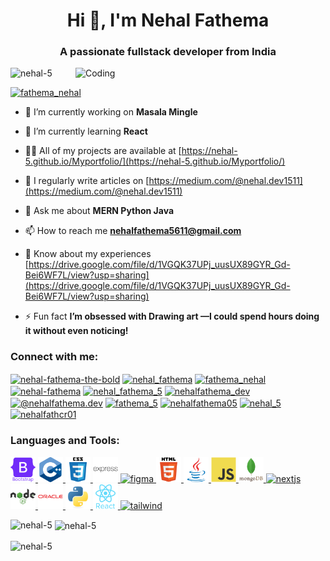 <h1 align="center">Hi 👋, I'm Nehal Fathema</h1>
<h3 align="center">A passionate fullstack developer from India</h3>
<img align="right" alt="Coding" width="400" src="https://th.bing.com/th/id/OIG1.5HxYz0G95cBer8M8sc2B?w=270&h=270&c=6&r=0&o=5&dpr=1.3&pid=ImgGn" >

<p align="left"> <img src="https://komarev.com/ghpvc/?username=nehal-5&label=Profile%20views&color=0e75b6&style=flat" alt="nehal-5" /> </p>

<p align="left"> <a href="https://twitter.com/fathema_nehal" target="blank"><img src="https://img.shields.io/twitter/follow/fathema_nehal?logo=twitter&style=for-the-badge" alt="fathema_nehal" /></a> </p>

- 🔭 I’m currently working on **Masala Mingle**

- 🌱 I’m currently learning **React**

- 👨‍💻 All of my projects are available at [https://nehal-5.github.io/Myportfolio/](https://nehal-5.github.io/Myportfolio/)

- 📝 I regularly write articles on [https://medium.com/@nehal.dev1511](https://medium.com/@nehal.dev1511)

- 💬 Ask me about **MERN Python Java**

- 📫 How to reach me **nehalfathema5611@gmail.com**

- 📄 Know about my experiences [https://drive.google.com/file/d/1VGQK37UPj_uusUX89GYR_Gd-Bei6WF7L/view?usp=sharing](https://drive.google.com/file/d/1VGQK37UPj_uusUX89GYR_Gd-Bei6WF7L/view?usp=sharing)

- ⚡ Fun fact **I’m obsessed with Drawing art —I could spend hours doing it without even noticing!**

<h3 align="left">Connect with me:</h3>
<p align="left">
<a href="https://codepen.io/nehal-fathema-the-bold" target="blank"><img align="center" src="https://raw.githubusercontent.com/rahuldkjain/github-profile-readme-generator/master/src/images/icons/Social/codepen.svg" alt="nehal-fathema-the-bold" height="30" width="40" /></a>
<a href="https://dev.to/nehal_fathema" target="blank"><img align="center" src="https://raw.githubusercontent.com/rahuldkjain/github-profile-readme-generator/master/src/images/icons/Social/devto.svg" alt="nehal_fathema" height="30" width="40" /></a>
<a href="https://twitter.com/fathema_nehal" target="blank"><img align="center" src="https://raw.githubusercontent.com/rahuldkjain/github-profile-readme-generator/master/src/images/icons/Social/twitter.svg" alt="fathema_nehal" height="30" width="40" /></a>
<a href="https://linkedin.com/in/nehal-fathema" target="blank"><img align="center" src="https://raw.githubusercontent.com/rahuldkjain/github-profile-readme-generator/master/src/images/icons/Social/linked-in-alt.svg" alt="nehal-fathema" height="30" width="40" /></a>
<a href="https://stackoverflow.com/users/nehal_fathema_5" target="blank"><img align="center" src="https://raw.githubusercontent.com/rahuldkjain/github-profile-readme-generator/master/src/images/icons/Social/stack-overflow.svg" alt="nehal_fathema_5" height="30" width="40" /></a>
<a href="https://codesandbox.com/nehalfathema_dev" target="blank"><img align="center" src="https://raw.githubusercontent.com/rahuldkjain/github-profile-readme-generator/master/src/images/icons/Social/codesandbox.svg" alt="nehalfathema_dev" height="30" width="40" /></a>
<a href="https://medium.com/@nehalfathema.dev" target="blank"><img align="center" src="https://raw.githubusercontent.com/rahuldkjain/github-profile-readme-generator/master/src/images/icons/Social/medium.svg" alt="@nehalfathema.dev" height="30" width="40" /></a>
<a href="https://www.codechef.com/users/fathema_5" target="blank"><img align="center" src="https://cdn.jsdelivr.net/npm/simple-icons@3.1.0/icons/codechef.svg" alt="fathema_5" height="30" width="40" /></a>
<a href="https://www.hackerrank.com/nehalfathema05" target="blank"><img align="center" src="https://raw.githubusercontent.com/rahuldkjain/github-profile-readme-generator/master/src/images/icons/Social/hackerrank.svg" alt="nehalfathema05" height="30" width="40" /></a>
<a href="https://www.leetcode.com/nehal_5" target="blank"><img align="center" src="https://raw.githubusercontent.com/rahuldkjain/github-profile-readme-generator/master/src/images/icons/Social/leet-code.svg" alt="nehal_5" height="30" width="40" /></a>
<a href="https://auth.geeksforgeeks.org/user/nehalfathcr01" target="blank"><img align="center" src="https://raw.githubusercontent.com/rahuldkjain/github-profile-readme-generator/master/src/images/icons/Social/geeks-for-geeks.svg" alt="nehalfathcr01" height="30" width="40" /></a>
</p>

<h3 align="left">Languages and Tools:</h3>
<p align="left"> <a href="https://getbootstrap.com" target="_blank" rel="noreferrer"> <img src="https://raw.githubusercontent.com/devicons/devicon/master/icons/bootstrap/bootstrap-plain-wordmark.svg" alt="bootstrap" width="40" height="40"/> </a> <a href="https://www.w3schools.com/cpp/" target="_blank" rel="noreferrer"> <img src="https://raw.githubusercontent.com/devicons/devicon/master/icons/cplusplus/cplusplus-original.svg" alt="cplusplus" width="40" height="40"/> </a> <a href="https://www.w3schools.com/css/" target="_blank" rel="noreferrer"> <img src="https://raw.githubusercontent.com/devicons/devicon/master/icons/css3/css3-original-wordmark.svg" alt="css3" width="40" height="40"/> </a> <a href="https://expressjs.com" target="_blank" rel="noreferrer"> <img src="https://raw.githubusercontent.com/devicons/devicon/master/icons/express/express-original-wordmark.svg" alt="express" width="40" height="40"/> </a> <a href="https://www.figma.com/" target="_blank" rel="noreferrer"> <img src="https://www.vectorlogo.zone/logos/figma/figma-icon.svg" alt="figma" width="40" height="40"/> </a> <a href="https://www.w3.org/html/" target="_blank" rel="noreferrer"> <img src="https://raw.githubusercontent.com/devicons/devicon/master/icons/html5/html5-original-wordmark.svg" alt="html5" width="40" height="40"/> </a> <a href="https://www.java.com" target="_blank" rel="noreferrer"> <img src="https://raw.githubusercontent.com/devicons/devicon/master/icons/java/java-original.svg" alt="java" width="40" height="40"/> </a> <a href="https://developer.mozilla.org/en-US/docs/Web/JavaScript" target="_blank" rel="noreferrer"> <img src="https://raw.githubusercontent.com/devicons/devicon/master/icons/javascript/javascript-original.svg" alt="javascript" width="40" height="40"/> </a> <a href="https://www.mongodb.com/" target="_blank" rel="noreferrer"> <img src="https://raw.githubusercontent.com/devicons/devicon/master/icons/mongodb/mongodb-original-wordmark.svg" alt="mongodb" width="40" height="40"/> </a> <a href="https://nextjs.org/" target="_blank" rel="noreferrer"> <img src="https://cdn.worldvectorlogo.com/logos/nextjs-2.svg" alt="nextjs" width="40" height="40"/> </a> <a href="https://nodejs.org" target="_blank" rel="noreferrer"> <img src="https://raw.githubusercontent.com/devicons/devicon/master/icons/nodejs/nodejs-original-wordmark.svg" alt="nodejs" width="40" height="40"/> </a> <a href="https://www.oracle.com/" target="_blank" rel="noreferrer"> <img src="https://raw.githubusercontent.com/devicons/devicon/master/icons/oracle/oracle-original.svg" alt="oracle" width="40" height="40"/> </a> <a href="https://www.python.org" target="_blank" rel="noreferrer"> <img src="https://raw.githubusercontent.com/devicons/devicon/master/icons/python/python-original.svg" alt="python" width="40" height="40"/> </a> <a href="https://reactjs.org/" target="_blank" rel="noreferrer"> <img src="https://raw.githubusercontent.com/devicons/devicon/master/icons/react/react-original-wordmark.svg" alt="react" width="40" height="40"/> </a> <a href="https://tailwindcss.com/" target="_blank" rel="noreferrer"> <img src="https://www.vectorlogo.zone/logos/tailwindcss/tailwindcss-icon.svg" alt="tailwind" width="40" height="40"/> </a> </p>

<p><img align="left" src="https://github-readme-stats.vercel.app/api/top-langs?username=nehal-5&show_icons=true&locale=en&layout=compact" alt="nehal-5" /></p>

<p>&nbsp;<img align="center" src="https://github-readme-stats.vercel.app/api?username=nehal-5&show_icons=true&locale=en" alt="nehal-5" /></p>

<p><img align="center" src="https://github-readme-streak-stats.herokuapp.com/?user=nehal-5&" alt="nehal-5" /></p>
